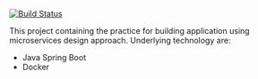 [![Build Status](https://travis-ci.org/hatoriz/Kraken101.svg?branch=master)](https://travis-ci.org/hatoriz/Kraken101)

This project containing the practice for building application using microservices design approach. 
Underlying technology are:
* Java Spring Boot
* Docker
